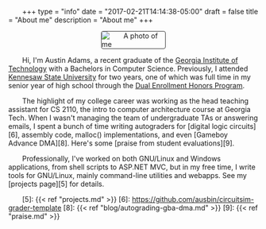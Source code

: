 +++
type = "info"
date = "2017-02-21T14:14:38-05:00"
draft = false
title = "About me"
description = "About me"
+++

<style>
p {
  text-indent: 2em;
}
img {
  border: 1px solid #333;
  border-radius: 4px;
  max-width: 128px;
  display: block;
  margin: 0 auto;
}
</style>

![A photo of me][i1]

Hi, I'm Austin Adams, a recent graduate of the [Georgia Institute of
Technology][1] with a Bachelors in Computer Science. Previously, I
attended [Kennesaw State University][3] for two years, one of which was
full time in my senior year of high school through the [Dual Enrollment
Honors Program][4].

The highlight of my college career was working as the head teaching
assistant for CS 2110, the intro to computer architecture course at
Georgia Tech. When I wasn't managing the team of undergraduate TAs or
answering emails, I spent a bunch of time writing autograders for
[digital logic circuits][6], assembly code, malloc() implementations,
and even [Gameboy Advance DMA][8]. Here's some [praise from student
evaluations][9].

Professionally, I've worked on both GNU/Linux and Windows applications,
from shell scripts to ASP.NET MVC, but in my free time, I write tools
for GNU/Linux, mainly command-line utilities and webapps. See my
[projects page][5] for details.

[1]: http://gatech.edu/
[3]: http://kennesaw.edu/
[4]: http://honors.kennesaw.edu/dehp/
[5]: {{< ref "projects.md" >}}
[6]: https://github.com/ausbin/circuitsim-grader-template
[8]: {{< ref "blog/autograding-gba-dma.md" >}}
[9]: {{< ref "praise.md" >}}

[i1]: /img/about/mugshot.jpg
